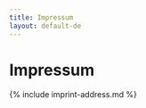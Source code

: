 ```yaml
---
title: Impressum
layout: default-de
---
```


# Impressum

<!-- Do not change, all information are requried by law in Germany... -->
{% include imprint-address.md %}
